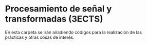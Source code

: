 # Procesamiento de señal y transformadas (3ECTS)
En esta carpeta se irán añadiendo códigos para la realización de las prácticas y otras cosas de interés.
